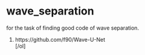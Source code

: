 # wave_separation
for the task of finding good code of wave separation.
<ol>
<li>
https://github.com/f90/Wave-U-Net</li>
[/ol]
